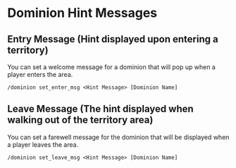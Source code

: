 # Dominion Hint Messages

## Entry Message (Hint displayed upon entering a territory)

You can set a welcome message for a dominion that will pop up when a player enters the area.

```
/dominion set_enter_msg <Hint Message> [Dominion Name]
```

## Leave Message (The hint displayed when walking out of the territory area)

You can set a farewell message for the dominion that will be displayed when a player leaves the area.

```
/dominion set_leave_msg <Hint Message> [Dominion Name]
```

